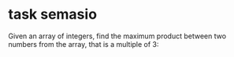 # task semasio
Given an array of integers, find the maximum product between two numbers from the array, that is a multiple of 3:
